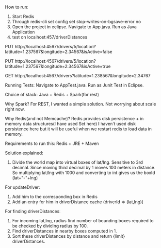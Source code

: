 
How to run:

1. Start Redis
2. Through redis-cli set config set stop-writes-on-bgsave-error no
3. Open the project in eclipse. Navigate to App.java. Run as Java Application
4. test on localhost:457/driverDistances

PUT http://localhost:4567/drivers/5/location?latitude=1.237567&longitude=2.34567&isActive=false

PUT http://localhost:4567/drivers/5/location?latitude=1.237567&longitude=2.34567&isActive=true


GET http://localhost:4567/drivers?latitude=1.238567&longitude=2.34767

Running Tests:
Navigate to AppTest.java. Run as Junit Test in Eclipse.

Choice of stack:
Java + Redis + Spark(for rest)

Why Spark?
For REST, I wanted a simple solution. Not worrying about scale right now.

Why Redis(and not Memcache)?
Redis provides disk persistence + in memory data structures(I have used Set here)
I haven't used disk persistence here but it will be useful when we restart redis to load data in memory.

Requirements to run this:
Redis + JRE + Maven

Solution explained:
1. Divide the world map into virtual boxes of lat/lng.
Sensitive to 3rd decimal. Since moving third decimal by 1 moves 100 meters in distance.
So multiplying lat/lng with 1000 and converting to int gives us the boxId (lat+"-"+lng)

For updateDriver:
1. Add him to the corresponding box in Redis
2. Add an entry for him in driverDistance cache (driverId => (lat,lng))

For finding driverDistances:
1. For incoming lat,lng, radius find number of bounding boxes required to be checked by dividing radius by 100.
2. Find driverDistances in nearby boxes computed in 1.
3. Sort these driverDistances by distance and return {limit} driverDistances.
